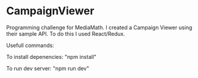 # CampaignViewer
Programming challenge for MediaMath. I created a Campaign Viewer using their sample API. To do this I used React/Redux.

Usefull commands:

To install depenencies: "npm install"

To run dev server: "npm run dev"
